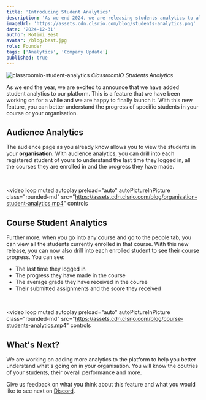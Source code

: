 ```yaml
---
title: 'Introducing Student Analytics'
description: 'As we end 2024, we are releasing students analytics to all organisation on ClassroomIO. You can now view analytics on your students, including their last login date, course completion status, and much more.'
imageUrl: 'https://assets.cdn.clsrio.com/blog/students-analytics.png'
date: '2024-12-31'
author: Rotimi Best
avatar: /blog/best.jpg
role: Founder
tags: ['Analytics', 'Company Update']
published: true
---
```


![classroomio-student-analytics](https://assets.cdn.clsrio.com/blog/students-analytics.png)
_ClassroomIO Students Analytics_

As we end the year, we are excited to announce that we have added student analytics to our platform. This is a feature that we have been working on for a while and we are happy to finally launch it. With this new feature, you can better understand the progress of specific students in your course or your organisation.

## Audience Analytics

The audience page as you already know allows you to view the students in your **organisation**. With audience analytics, you can drill into each registered student of yours to understand the last time they logged in, all the courses they are enrolled in and the progress they have made.

<br />

<video
  loop
  muted
  autoplay
  preload="auto"
  autoPictureInPicture
  class="rounded-md" src="https://assets.cdn.clsrio.com/blog/organisation-student-analytics.mp4" controls
>
</video>

## Course Student Analytics

Further more, when you go into any course and go to the people tab, you can view all the students currently enrolled in that course. With this new release, you can now also drill into each enrolled student to see their course progress. You can see:

- The last time they logged in
- The progress they have made in the course
- The average grade they have received in the course
- Their submitted assignments and the score they received

<br />

<video loop
  muted
  autoplay
  preload="auto"
  autoPictureInPicture
  class="rounded-md"
  src="https://assets.cdn.clsrio.com/blog/course-students-analytics.mp4" controls
  >
</video>

## What's Next?

We are working on adding more analytics to the platform to help you better understand what's going on in your organisation. You will know the coutries of your students, their overall performance and more.

Give us feedback on what you think about this feature and what you would like to see next on [Discord](https://classroomio.com/discord).
